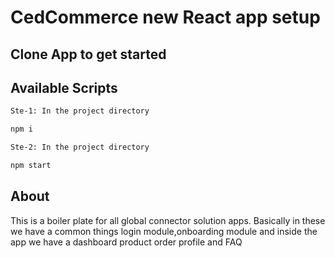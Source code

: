# CedCommerce new React app setup

## Clone App to get started

## Available Scripts

```sh
Ste-1: In the project directory

npm i

Ste-2: In the project directory

npm start
```

## About

This is a boiler plate for all global connector solution apps.
Basically in these we have a common things login module,onboarding module and inside the app we have a dashboard product order profile and FAQ
